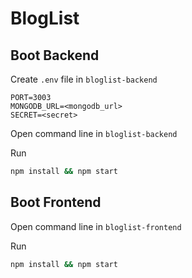 # BlogList

## Boot Backend

Create `.env` file in `bloglist-backend`

```
PORT=3003
MONGODB_URL=<mongodb_url>
SECRET=<secret>
```

Open command line in `bloglist-backend`

Run

```bash
npm install && npm start
```

## Boot Frontend

Open command line in `bloglist-frontend`

Run

```bash
npm install && npm start
```
